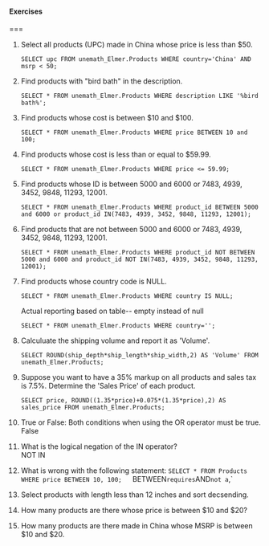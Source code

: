 #### Exercises


===

1. Select all products (UPC) made in China whose price is less than $50.  
    ```
    SELECT upc FROM unemath_Elmer.Products WHERE country='China' AND msrp < 50;
    ```
2. Find products with "bird bath" in the description.  
    ```
    SELECT * FROM unemath_Elmer.Products WHERE description LIKE '%bird bath%';
    ```
3. Find products whose cost is between $10 and $100.  
    ```
    SELECT * FROM unemath_Elmer.Products WHERE price BETWEEN 10 and 100;
    ```
4. Find products whose cost is less than or equal to $59.99.  
    ```
    SELECT * FROM unemath_Elmer.Products WHERE price <= 59.99;
    ```
5. Find products whose ID is between 5000 and 6000 or 7483, 4939, 3452, 9848, 11293, 12001.  
    ```
    SELECT * FROM unemath_Elmer.Products WHERE product_id BETWEEN 5000 and 6000 or product_id IN(7483, 4939, 3452, 9848, 11293, 12001);
    ```
6. Find products that are not between 5000 and 6000 or 7483, 4939, 3452, 9848, 11293, 12001.  
    ```
    SELECT * FROM unemath_Elmer.Products WHERE product_id NOT BETWEEN 5000 and 6000 and product_id NOT IN(7483, 4939, 3452, 9848, 11293, 12001);
    ```
7. Find products whose country code is NULL.  
    ```
    SELECT * FROM unemath_Elmer.Products WHERE country IS NULL;
    ```  
    Actual reporting based on table-- empty instead of null  
    ```
    SELECT * FROM unemath_Elmer.Products WHERE country='';
    ```
8. Calculuate the shipping volume and report it as 'Volume'.  
    ```
    SELECT ROUND(ship_depth*ship_length*ship_width,2) AS 'Volume' FROM unemath_Elmer.Products;
    ```
9. Suppose you want to have a 35% markup on all products and sales tax is 7.5%.  Determine the 'Sales Price' of each product.  
    ```
    SELECT price, ROUND((1.35*price)+0.075*(1.35*price),2) AS sales_price FROM unemath_Elmer.Products;
    ```
10. True or False: Both conditions when using the OR operator must be true.  
    False
11. What is the logical negation of the IN operator?  
    NOT IN
12. What is wrong with the following statement: `SELECT * FROM Products WHERE price BETWEEN 10, 100;  
    `BETWEEN` requires `AND` not a `,`
13. Select products with length less than 12 inches and sort decsending.  
    
14. How many products are there whose price is between $10 and $20?  
15. How many products are there made in China whose MSRP is between $10 and $20.  

